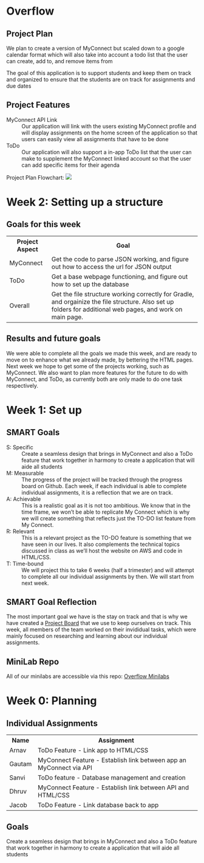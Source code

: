 # Overflow
<h2>Project Plan</h2>
<p> We plan to create a version of MyConnect but scaled down to a google calendar format which will also take into account a todo list that the user can create, add to, and remove items from </p>

The goal of this application is to support students and keep them on track and organized to ensure that the students are on track for assignments and due dates  
<h2> Project Features </h2>
<dl>
  <dt>MyConnect API Link</dt>
  <dd>Our application will link with the users existing MyConnect profile and will display assignments on the home screen of the application so that users can easily view all    assignments that have to be done</dd>
  <dt>ToDo</dt>  
  <dd>Our application will also support a in-app ToDo list that the user can make to supplement the MyConnect linked account so that the user can add specific items for their agenda</dd> 

Project Plan Flowchart: ![](https://github.com/batman084/Overflow/blob/main/menu/src/main/resources/pictures/project%20plan%20flowchart.png)

</dl>

<h1>Week 2: Setting up a structure </h1>


<h2>Goals for this week</h2>
<table>
  <tr>
    <th>Project Aspect</th>
    <th>Goal</th>
  </tr>
  <tr>
    <td>MyConnect</td>
    <td>Get the code to parse JSON working, and figure out how to access the url for JSON output</td>
  </tr>
  <tr>
    <td>ToDo</td>
    <td>Get a base webpage functioning, and figure out how to set up the database</td>
  </tr>
  <tr>
    <td>Overall</td>
    <td>Get the file structure working correctly for Gradle, and orgainize the file structure. Also set up folders for additional web pages, and work on main page.</td>
  </tr>

</table>

<h2>Results and future goals</h2>
<p>We were able to complete all the goals we made this week, and are ready to move on to enhance what we already made, by bettering the HTML pages. Next week we hope to get some of the projects working, such as MyConnect. We also want to plan more features for the future to do with MyConnect, and ToDo, as currently both are only made to do one task respectively.</p>




<h1>Week 1: Set up </h1>
<h2>SMART Goals </h2>
<d1>
  <dt>S: Specific</dt>
  <dd>Create a seamless design that brings in MyConnect and also a ToDo feature that work together in harmony to create a application that will aide all students</dd>
  <dt>M: Measurable</dt>
  <dd>The progress of the project will be tracked through the progress board on Github. Each week, if each individual is able to complete individual assignments, it is a reflection that we are on track.</dd>
  <dt>A: Achievable</dt>
  <dd>This is a realistic goal as it is not too ambitious. We know that in the time frame, we won’t be able to replicate My Connect which is why we will create something that reflects just the TO-DO list feature from My Connect.</dd>
  <dt>R: Relevant</dt>
  <dd>This is a relevant project as the TO-DO feature is something that we have seen in our lives. It also complements the technical topics discussed in class as we’ll host the website on AWS and code in HTML/CSS.</dd>
  <dt>T: Time-bound</dt>
  <dd>We will project this to take 6 weeks (half a trimester) and will attempt to complete all our individual assignments by then. We will start from next week.</dd>
</d1>

<h2>SMART Goal Reflection </h2>
The most important goal we have is the stay on track and that is why we have created a <a href="https://github.com/batman084/Overflow/projects/1">Project Board</a> that we use to keep ourselves on track. This week, all members of the team worked on their invididual tasks, which were mainly focused on researching and learning about our individual assignments.

<h2>MiniLab Repo </h2>
All of our minilabs are accessible via this repo: <a href="https://github.com/batman084/Overflow-Minilabs">Overflow Minilabs</a>



<h1>Week 0: Planning </h1>


<h2>Individual Assignments</h2>
<table>
  <tr>
    <th>Name</th>
    <th>Assignment</th>
  </tr>
  <tr>
    <td>Arnav</td>
    <td>ToDo Feature - Link app to HTML/CSS</td>
  </tr>
  <tr>
    <td>Gautam</td>
    <td>MyConnect Feature - Establish link between app an MyConnect via API</td>
  </tr>
  <tr>
    <td>Sanvi</td>
    <td>ToDo feature - Database management and creation</td>
  </tr>
  <tr>
    <td>Dhruv</td>
    <td>MyConnect Feature - Establish link between API and HTML/CSS</td>
  </tr>
  <tr>
    <td>Jacob</td>
    <td>ToDo Feature - Link database back to app</td>
</table>

<h2>Goals</h2>
<p>Create a seamless design that brings in MyConnect and also a ToDo feature that work together in harmony to create a application that will aide all students</p>


